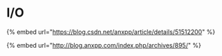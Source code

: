 # I/O

{% embed url="https://blog.csdn.net/anxpp/article/details/51512200" %}

{% embed url="http://blog.anxpp.com/index.php/archives/895/" %}


